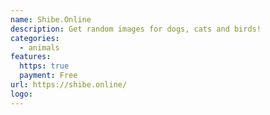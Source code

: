 ```yaml
---
name: Shibe.Online
description: Get random images for dogs, cats and birds!
categories:
  - animals
features:
  https: true
  payment: Free
url: https://shibe.online/
logo:
---
```

